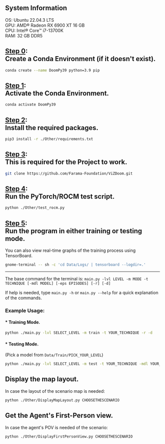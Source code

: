 ## System Information
OS: Ubuntu 22.04.3 LTS<br>
GPU: AMD® Radeon RX 6900 XT 16 GB<br>
CPU: Intel® Core™ i7-13700K<br>
RAM: 32 GB DDR5 <br>

## <u>Step 0</u>:<br>Create a Conda Environment (if it doesn't exist).
```bash
conda create --name DoomPy39 python=3.9 pip
```

## <u>Step 1</u>:<br>Activate the Conda Environment.
```bash
conda activate DoomPy39
```

## <u>Step 2</u>:<br>Install the required packages.
```bash
pip3 install -r ./Other/requirements.txt
```

## <u>Step 3</u>:<br>This is required for the Project to work.
```bash
git clone https://github.com/Farama-Foundation/ViZDoom.git
```

## <u>Step 4</u>:<br>Run the PyTorch/ROCM test script.
```bash
python ./Other/test_rocm.py
```

## <u>Step 5</u>:<br>Run the program in either training or testing mode.
You can also view real-time graphs of the training process using TensorBoard.
```bash
gnome-terminal -- sh -c 'cd Data/Logs/ | tensorboard --logdir=.'
```
___
The base command for the terminal is:
`main.py -lvl LEVEL -m MODE -t TECHNIQUE [-mdl MODEL] [-eps EPISODES] [-r] [-d]`

If help is needed, type `main.py -h` or `main.py --help` for a quick explanation of the commands.

### Example Usage:
#### * Training Mode.
```bash
python ./main.py -lvl SELECT_LEVEL -m train -t YOUR_TECHNIQUE -r -d
```
#### * Testing Mode.
(Pick a model from `Data/Train/PICK_YOUR_LEVEL`)
```bash
python ./main.py -lvl SELECT_LEVEL -m test -t YOUR_TECHNIQUE -mdl YOUR_MODEL -eps X -r -d
```

## Display the map layout.
In case the layout of the scenario map is needed:
```bash
python ./Other/DisplayMapLayout.py CHOOSETHESCENARIO 
```

## Get the Agent's First-Person view.
In case the agent's POV is needed of the scenario:
```bash
python ./Other/DisplayFirstPersonView.py CHOOSETHESCENARIO
```
